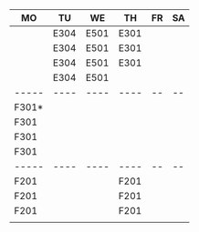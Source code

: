 |MO   |TU  |WE  |TH  |FR|SA|
|-----|----|----|----|--|--|
|     |E304|E501|E301|  |  |
|     |E304|E501|E301|  |  |
|     |E304|E501|E301|  |  |
|     |E304|E501|    |  |  |
|-----|----|----|----|--|--|
|F301*|    |    |    |  |  |
|F301 |    |    |    |  |  |
|F301 |    |    |    |  |  |
|F301 |    |    |    |  |  |
|-----|----|----|----|--|--|
|F201 |    |    |F201|  |  |
|F201 |    |    |F201|  |  |
|F201 |    |    |F201|  |  |
|     |    |    |    |  |  |
